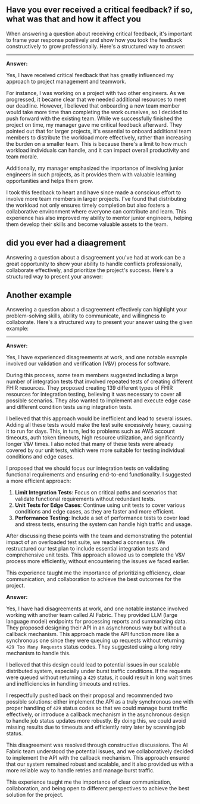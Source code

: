 ## Have you ever received a critical feedback? if so, what was that and how it affect you
When answering a question about receiving critical feedback, it's important to frame your response positively and show how you took the feedback constructively to grow professionally. Here's a structured way to answer:

---

**Answer:**

Yes, I have received critical feedback that has greatly influenced my approach to project management and teamwork.

For instance, I was working on a project with two other engineers. As we progressed, it became clear that we needed additional resources to meet our deadline. However, I believed that onboarding a new team member would take more time than completing the work ourselves, so I decided to push forward with the existing team. While we successfully finished the project on time, my manager gave me critical feedback afterward. They pointed out that for larger projects, it's essential to onboard additional team members to distribute the workload more effectively, rather than increasing the burden on a smaller team. This is because there's a limit to how much workload individuals can handle, and it can impact overall productivity and team morale.

Additionally, my manager emphasized the importance of involving junior engineers in such projects, as it provides them with valuable learning opportunities and helps them grow.

I took this feedback to heart and have since made a conscious effort to involve more team members in larger projects. I've found that distributing the workload not only ensures timely completion but also fosters a collaborative environment where everyone can contribute and learn. This experience has also improved my ability to mentor junior engineers, helping them develop their skills and become valuable assets to the team.

## did you ever had a diaagrement
Answering a question about a disagreement you've had at work can be a great opportunity to show your ability to handle conflicts professionally, collaborate effectively, and prioritize the project's success. Here's a structured way to present your answer:

## Another example
Answering a question about a disagreement effectively can highlight your problem-solving skills, ability to communicate, and willingness to collaborate. Here's a structured way to present your answer using the given example:

---

**Answer:**

Yes, I have experienced disagreements at work, and one notable example involved our validation and verification (V&V) process for software.

During this process, some team members suggested including a large number of integration tests that involved repeated tests of creating different FHIR resources. They proposed creating 139 different types of FHIR resources for integration testing, believing it was necessary to cover all possible scenarios. They also wanted to implement and execute edge case and different condition tests using integration tests.

I believed that this approach would be inefficient and lead to several issues. Adding all these tests would make the test suite excessively heavy, causing it to run for days. This, in turn, led to problems such as AWS account timeouts, auth token timeouts, high resource utilization, and significantly longer V&V times. I also noted that many of these tests were already covered by our unit tests, which were more suitable for testing individual conditions and edge cases.

I proposed that we should focus our integration tests on validating functional requirements and ensuring end-to-end functionality. I suggested a more efficient approach:
1. **Limit Integration Tests**: Focus on critical paths and scenarios that validate functional requirements without redundant tests.
2. **Unit Tests for Edge Cases**: Continue using unit tests to cover various conditions and edge cases, as they are faster and more efficient.
3. **Performance Testing**: Include a set of performance tests to cover load and stress tests, ensuring the system can handle high traffic and usage.

After discussing these points with the team and demonstrating the potential impact of an overloaded test suite, we reached a consensus. We restructured our test plan to include essential integration tests and comprehensive unit tests. This approach allowed us to complete the V&V process more efficiently, without encountering the issues we faced earlier.

This experience taught me the importance of prioritizing efficiency, clear communication, and collaboration to achieve the best outcomes for the project.


**Answer:**

Yes, I have had disagreements at work, and one notable instance involved working with another team called AI Fabric. They provided LLM (large language model) endpoints for processing reports and summarizing data. They proposed designing their API in an asynchronous way but without a callback mechanism. This approach made the API function more like a synchronous one since they were queuing up requests without returning `429 Too Many Requests` status codes. They suggested using a long retry mechanism to handle this.

I believed that this design could lead to potential issues in our scalable distributed system, especially under burst traffic conditions. If the requests were queued without returning a `429` status, it could result in long wait times and inefficiencies in handling timeouts and retries. 

I respectfully pushed back on their proposal and recommended two possible solutions: either implement the API as a truly synchronous one with proper handling of `429` status codes so that we could manage burst traffic effectively, or introduce a callback mechanism in the asynchronous design to handle job status updates more robustly. By doing this, we could avoid missing results due to timeouts and efficiently retry later by scanning job status.

This disagreement was resolved through constructive discussions. The AI Fabric team understood the potential issues, and we collaboratively decided to implement the API with the callback mechanism. This approach ensured that our system remained robust and scalable, and it also provided us with a more reliable way to handle retries and manage burst traffic.

This experience taught me the importance of clear communication, collaboration, and being open to different perspectives to achieve the best solution for the project.
